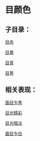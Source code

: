 # 目颜色## 子目录：[目赤](https://www.gmzyjc.com/read/biaoxian/cat_目赤.md)[目黄](https://www.gmzyjc.com/read/biaoxian/cat_目黄.md)[目青](https://www.gmzyjc.com/read/biaoxian/cat_目青.md)[目黑](https://www.gmzyjc.com/read/biaoxian/cat_目黑.md)## 相关表现：[面目乍黑](https://www.gmzyjc.com/search/result?wd=面目乍黑)[目光精彩](https://www.gmzyjc.com/search/result?wd=目光精彩)[目光暗淡](https://www.gmzyjc.com/search/result?wd=目光暗淡)[面目乍白](https://www.gmzyjc.com/search/result?wd=面目乍白)